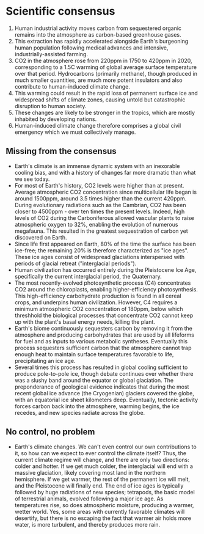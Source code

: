 # Scientific consensus

1. Human industrial activity moves carbon from sequestered organic remains into the atmosphere as carbon-based greenhouse gases.
2. This extraction has rapidly accelerated alongside Earth's burgeoning human population following medical advances  and intensive, industrially-assisted farming.
3. CO2 in the atmosphere rose from 220ppm in 1750 to 420ppm in 2020, corresponding to a 1.5C warming of global average surface temperature over that period. Hydrocarbons (primarily methane), though produced in much smaller quantities, are much more potent insulators and also contribute to human-induced climate change.
4. This warming could result in the rapid loss of permanent surface ice and widespread shifts of climate zones, causing untold but catastrophic disruption to human society.
5. These changes are likely to be stronger in the tropics, which are mostly inhabited by developing nations.
6. Human-induced climate change therefore comprises a global civil emergency which we must collectively manage.

## Missing from the consensus

- Earth's climate is an immense dynamic system with an inexorable cooling bias, and with a history of changes far more dramatic than what we see today.
- For most of Earth's history, CO2 levels were higher than at present. Average atmospheric CO2 concentration since multicellular life began is around 1500ppm, around 3.5 times higher than the current 420ppm. During evolutionary radiations such as the Cambrian, CO2 has been closer to 4500ppm - over ten times the present levels. Indeed, high levels of CO2 during the Carboniferous allowed vascular plants to raise atmospheric oxygen to 32%, enabling the evolution of numerous megafauna. This resulted in the greatest sequestration of carbon yet discovered on Earth.
- Since life first appeared on Earth, 80% of the time the surface has been ice-free; the remaining 20% is therefore characterized as "ice ages". These ice ages consist of widespread glaciations interspersed with periods of glacial retreat ("interglacial periods").
- Human civilization has occurred entirely during the Pleistocene Ice Age, specifically the current interglacial period, the Quaternary.
- The most recently-evolved photosynthetic process (C4) concentrates CO2 around the chloroplasts, enabling higher-efficiency photosynthesis. This high-efficiency carbohydrate production is found in all cereal crops, and underpins human civilization. However, C4 requires a minimum atmospheric CO2 concentration of 180ppm, below which threshhold the biological processes that concentrate CO2 cannot keep up with the plant's basal energy needs, killing the plant.   
- Earth's biome continuously sequesters carbon by removing it from the atmosphere and producing carbohydrates that are used by all lifeforms for fuel and as inputs to various metabolic syntheses. Eventually this process sequesters sufficient carbon that the atmosphere cannot trap enough heat to maintain surface temperatures favorable to life, precipitating an ice age.
- Several times this process has resulted in global cooling sufficient to produce pole-to-pole ice, though debate continues over whether there was a slushy band around the equator or global glaciation. The preponderance of geological evidence indicates that during the most recent global ice advance (the Cryogenian) glaciers covered the globe, with an equatorial ice sheet kilometers deep. Eventually, tectonic activity forces carbon back into the atmosphere, warming begins, the ice recedes, and new species radiate across the globe.

## No control, no problem

- Earth's climate changes. We can't even control our own contributions to it, so how can we expect to ever control the climate itself? Thus, the current climate regime will change, and there are only two directions: colder and hotter. If we get much colder, the interglacial will end with a massive glaciation, likely covering most land in the northern hemisphere. If we get warmer, the rest of the permanent ice will melt, and the Pleistocene will finally end. The end of ice ages is typically followed by huge radiations of new species; tetrapods, the basic model of terrestrial animals, evolved following a major ice age. As temperatures rise, so does atmospheric moisture, producing a warmer, wetter world. Yes, some areas with currently favorable climates will desertify, but there is no escaping the fact that warmer air holds more water, is more turbulent, and thereby produces more rain.
